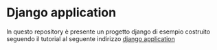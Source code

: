 # Django application
In questo repository è presente un progetto django di esempio costruito seguendo il tutorial al seguente indirizzo [django application](https://developer.mozilla.org/it/docs/Learn/Server-side/Django/skeleton_website)
